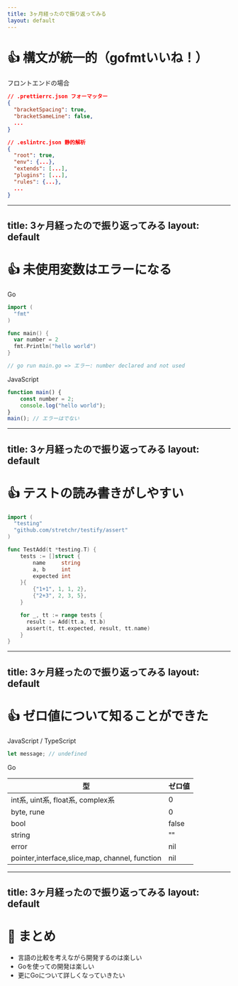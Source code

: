 ```yaml
---
title: 3ヶ月経ったので振り返ってみる
layout: default
---
```


# 👍 構文が統一的（gofmtいいね！）

<p class="text-2xl">フロントエンドの場合</p>

```json
// .prettierrc.json フォーマッター
{
  "bracketSpacing": true,
  "bracketSameLine": false,
  ...
}
```

```json
// .eslintrc.json 静的解析
{
  "root": true,
  "env": {...},
  "extends": [...],
  "plugins": [...],
  "rules": {...},
  ...
}

```

<style>
code.language-json {
  font-size: 20px;
}
</style>

<!--
フロントエンドエンジニアをしていた時は、prettier や eslint のようなツールを使ってフォーマッターの設定や構文のルールを設定していたのですが、柔軟に設定ができる分、設定が結構めんどくさかったり、チームごとに設定が違うこともあったのですが、Goでは基本的にこの辺りは全て統一的にされるのかなと思っていて、コードの読み書きがしやすいなという印象を受けました。

`gofmt`によるフォーマッターの設定は基本的に変えることができないので、良い意味で書き方に自由度がなく、統一されているなという印象を受けました。
-->

---
title: 3ヶ月経ったので振り返ってみる
layout: default
---

# 👍 未使用変数はエラーになる

<p class="text-2xl">Go</p>

```go
import (
  "fmt"
)

func main() {
  var number = 2
  fmt.Println("hello world")
}

// go run main.go => エラー: number declared and not used
```

<p class="text-2xl">JavaScript</p>

```js
function main() {
    const number = 2;
    console.log("hello world");
}
main(); // エラーはでない
```

<!--
Goはコンパイル時にエラーとして扱ってくれるため、このコードが使われているかどうかなどを考える必要がないのは、コードを読む時に優しいなと感じました。

フロントエンドで開発していた時は未使用変数が混在しているようなプロジェクトもあり、コードを読むときにノイズになっていた。また実際にエラーを出したい時には先ほど紹介したようなツールたtsconfigなどの設定が必要だったので、元々備わっているのは良いなと思いました。

またGoでは未使用のimportもエラーになるのも良いなと思いました。
-->

---
title: 3ヶ月経ったので振り返ってみる
layout: default
---

# 👍 テストの読み書きがしやすい

```go
import (
  "testing"
  "github.com/stretchr/testify/assert"
)

func TestAdd(t *testing.T) {
    tests := []struct {
        name     string
        a, b     int
        expected int
    }{
        {"1+1", 1, 1, 2},
        {"2+3", 2, 3, 5},
    }

    for _, tt := range tests {
      result := Add(tt.a, tt.b)
      assert(t, tt.expected, result, tt.name)
    }
}
```

<!--
普段テーブルドリブンテストでテストを書いているのですが、テストケースを記述するテーブルの部分とテストのロジックが分離しているので、テストが書きやすいし、読みやすいなと感じました。
また、フロントエンドだとユニットテスト、E2Eテスト、ビジュアルリグレッションテストなど様々なテストタイプがあったり、各テストで使えるツールが多彩でもう少し考えることが多くそのあたりの難易度が高かった印象だったのですが、Goだとそのあたりのことを考えることがそこまでないかなという印象を受けています。
-->

---
title: 3ヶ月経ったので振り返ってみる
layout: default
---

# 👍 ゼロ値について知ることができた

<p class="text-2xl">JavaScript / TypeScript</p>

```js
let message; // undefined
```

<p class="text-2xl">Go</p>

<div>
  <table class="table-fixed">
   <thead class="bg-gray-100">
      <tr>
        <th>型</th>
        <th>ゼロ値</th>
      </tr>
    </thead>
    <tbody>
      <tr>
        <td>int系, uint系, float系, complex系</td>
        <td>0</td>
      </tr>
      <tr>
        <td>byte, rune</td>
        <td>0</td>
      </tr>
      <tr>
        <td>bool</td>
        <td>false</td>
      </tr>
      <tr>
        <td>string</td>
        <td>""</td>
      </tr>
      <tr>
        <td>error</td>
        <td>nil</td>
      </tr>
      <tr>
        <td>pointer,interface,slice,map, channel, function</td>
        <td>nil</td>
      </tr>
    </tbody>
  </table>
</div>

<!--
JavaScriptやTypeScriptだと初期値なしの場合はundefinedになるのですが、Goではゼロ値によって型を持つ値が与えられるので、安全に扱うことができるのは良いなと思いました。
-->

---
title: 3ヶ月経ったので振り返ってみる
layout: default
---

# 🎉 まとめ

<ul>
  <li class="text-2xl">言語の比較を考えながら開発するのは楽しい</li>
  <li class="text-2xl">Goを使っての開発は楽しい</li>
  <li class="text-2xl">更にGoについて詳しくなっていきたい</li>
</ul>

<!--
最後に簡単にまとめです。
2つ目ですが、結果的に思い切ってバックエンドエンジニアに転向して良かったなと感じています。
3つ目ですが、弊社ではバックエンドエンジニアで社内勉強会や輪読会も行っているので、普段の業務で吸収できるところは吸収しつつ、チーム全体でGoの知見を深めていきたいなと思っています。
-->
